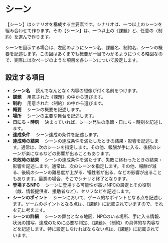 # シーン

【シーン】はシナリオを構成する主要素です。シナリオは、一つ以上のシーンを組み合わせて作ります。その【シーン】は、一つ以上の《課題》と、任意の〈制約〉を選んで作ります。

シーンを図示する場合は、左図のようにシーン名、課題名、制約名、シーンの概要を記述します。この図はあくまでも概要が一目でわかるようにつくる略図なので、実際には次ページのような項目を各シーンについて設定します。

## 設定する項目

* __シーン名__ 　読んでなんとなく内容の想像が付く名前をつけます。
* __課題__ 　用意された《課題》の中から選びます。
* __制約__ 　用意された〈制約〉の中から選びます。
* __概要__ 　シーンの概要を記述します。
* __場所__ 　シーンの主要な舞台を記述します。
* __日にち・時刻__ 　決まっていれば、シーン発生の季節・日にち・時刻を記述します。
* __達成条件__ 　シーン達成の条件を記述します。
* __達成時の結果__ 　シーンの達成条件を満たしたときの結果・影響を記述します。通常は、次のシーンを指定します。その他、報酬が手に入る、後続のシーンが楽になるなどの影響が出ることもあります。
* __失敗時の結果__ 　シーンの達成条件を満たせず、失敗に終わったときの結果・影響を記述します。通常は、次のシーンを指定します。その他、報酬が減る、後続のシーンの難易度が上がる、犠牲者が出る、などの影響が出ることもあります。最悪の場合、そこでシナリオ終了となります。
* __登場するNPC__ 　シーンに登場する可能性が高いNPCの設定とその役割（敵、情報提供者、援助者など）、セリフなどを記述します。
* __シーンのポイント__ 　シーンにおいて、ゲーム的なポイントとなる点を記述します。ゲームのポイントとなる点は、《課題》に記載されていますので、それを元に考えます。
* __シーンの詳細__ 　シーンの舞台となる地図、NPCのいる場所、手に入る情報、状況の描写、達成のために必要な判定、《課題》、〈制約〉の具体的な内容などを記述します。特に設定しなければならない点は、《課題》に記載されています。
